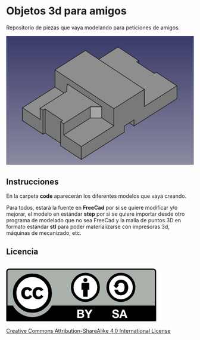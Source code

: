 # Objetos 3d para amigos

Repositorio de piezas que vaya modelando para peticiones de amigos.

![](./calo_previo.png) 

## Instrucciones

En la carpeta **code** aparecerán los diferentes modelos que vaya creando.

Para todos, estará la fuente en **FreeCad** por si se quiere modificar y/o mejorar, el modelo en estándar **step** por si se quiere importar desde otro programa de modelado que no sea FreeCad y la malla de puntos 3D en formato estándar **stl** para poder materializarse con impresoras 3d, máquinas de mecanizado, etc.


## Licencia
![](./attribution-share-alike-creative-commons-license.png)  
[Creative Commons Attribution-ShareAlike 4.0 International License](http://creativecommons.org/licenses/by-sa/4.0/)
